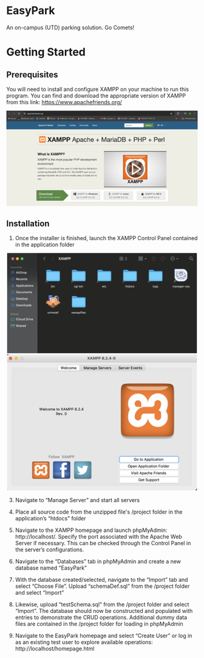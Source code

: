 # EasyPark
An on-campus (UTD) parking solution. Go Comets!

# Getting Started 
## Prerequisites 

You will need to install and configure XAMPP on your machine to run this program. You can find and download the appropriate version of XAMPP from this link: https://www.apachefriends.org/

![xampp](data/xampp.png)

## Installation 

1. Once the installer is finished, launch the XAMPP Control Panel contained in the application folder 

<p align="center">
  <img src="data/app_folder.png" width="500"/>
  <img src="data/launch_xampp.png" width="500"/>
</p>

3. Navigate to “Manage Server” and start all servers 

4. Place all source code from the unzipped file's /project folder in the application’s “htdocs” folder 

5. Navigate to the XAMPP homepage and launch phpMyAdmin: http://localhost/.
Specify the port associated with the Apache Web Server if necessary. This can be checked through the Control Panel in the server’s configurations.

6. Navigate to the “Databases” tab in phpMyAdmin and create a new database named “EasyPark”

7. With the database created/selected, navigate to the “Import” tab and select “Choose File”. Upload “schemaDef.sql” from the /project folder and select “Import”

8. Likewise, upload “testSchema.sql” from the /project folder and select “Import”. The database should now be constructed and populated with entries to demonstrate the CRUD operations. Additional dummy data files are contained in the /project folder for loading in phpMyAdmin

9. Navigate to the EasyPark homepage and select “Create User” or log in as an existing test user to explore available operations: http://localhost/homepage.html
